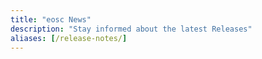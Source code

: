 ```yaml
---
title: "eosc News"
description: "Stay informed about the latest Releases"
aliases: [/release-notes/]
---
```


